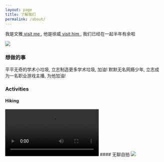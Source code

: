 ```yaml
---
layout: page
title: 了解我们
permalink: /about/
---
```

我是文雅<a href = "https://i.cs.hku.hk/~wysun/index.html"> visit me </a>, 他是徐威<a href="https://sites.google.com/view/weixu/home"> visit him </a>, 我们已经在一起半年有余啦 

<img src="https://wenyasun.github.io/xs_blog.github.io/images/we_kiss.jpeg">

### 想做的事
平平无奇的学术小垃圾, 立志制造更多学术垃圾, 加油!
默默无名网瘾少年, 立志成为一名职业游戏主播, 为他加油!
### Activities
#### Hiking
<video controls>
  <source src="https://wenyasun.github.io/xs_blog.github.io/images/hiking.mp4" type="video/mp4">
</video>
#### 无聊自拍
<img src = "https://wenyasun.github.io/xs_blog.github.io/images/we_home.jpeg">
